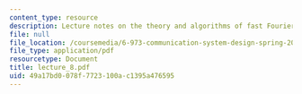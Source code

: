 ```yaml
---
content_type: resource
description: Lecture notes on the theory and algorithms of fast Fourier transform.
file: null
file_location: /coursemedia/6-973-communication-system-design-spring-2006/49a17bd0078f7723100ac1395a476595_lecture_8.pdf
file_type: application/pdf
resourcetype: Document
title: lecture_8.pdf
uid: 49a17bd0-078f-7723-100a-c1395a476595
---
```

